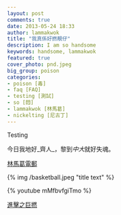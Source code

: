 ```yaml
---
layout: post
comments: true
date: 2013-05-24 18:33
author: lammakwok 
title: "我真係好撚靚仔"
description: I am so handsome
keywords: handsome, lammakwok
featured: true
cover_photo: pnd.jpeg
big_group: poison
categories: 
- poison [毒] 
- faq [FAQ] 
- testing [測試]
- so [悶]
- lammakwok [林馬葛]
- nickelting [尼古丁]
---
```


Testing

今日我地好_齊人_，黎到*中大*就好失魂。

[林馬葛電郵](mailto:lammakwok@lets9up.com)

{% img /basketball.jpeg "title text" %}

{% youtube mMfbvfgiTmo %}

[進擊之巨撚](http://zh.wikipedia.org/wiki/%E9%80%B2%E6%93%8A%E7%9A%84%E5%B7%A8%E4%BA%BA)
